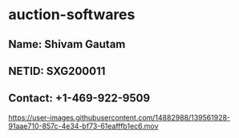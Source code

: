 # auction-softwares

## Name: Shivam Gautam
## NETID: SXG200011
## Contact: +1-469-922-9509




https://user-images.githubusercontent.com/14882988/139561928-91aae710-857c-4e34-bf73-61eafffb1ec6.mov

